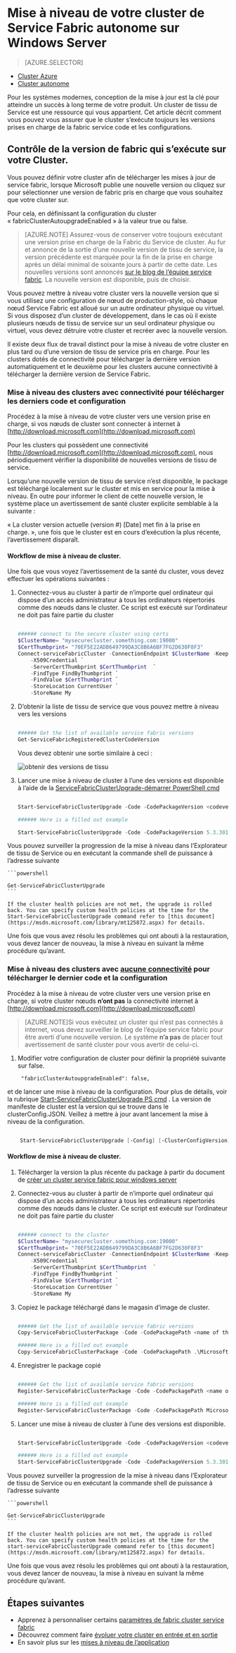 <properties
   pageTitle="Mise à niveau d’un cluster à structure de Service autonome sur Windows Server | Microsoft Azure"
   description="Mettre à niveau le code de Service Fabric et/ou la configuration qui exécute un cluster autonome Fabric du Service, y compris la définition du mode de mise à jour de cluster"
   services="service-fabric"
   documentationCenter=".net"
   authors="ChackDan"
   manager="timlt"
   editor=""/>

<tags
   ms.service="service-fabric"
   ms.devlang="dotnet"
   ms.topic="article"
   ms.tgt_pltfrm="na"
   ms.workload="na"
   ms.date="10/10/2016"
   ms.author="chackdan"/>


# <a name="upgrade-your-standalone-service-fabric-cluster-on-windows-server"></a>Mise à niveau de votre cluster de Service Fabric autonome sur Windows Server

> [AZURE.SELECTOR]
- [Cluster Azure](service-fabric-cluster-upgrade.md)
- [Cluster autonome](service-fabric-cluster-upgrade-windows-server.md)

Pour les systèmes modernes, conception de la mise à jour est la clé pour atteindre un succès à long terme de votre produit. Un cluster de tissu de Service est une ressource qui vous appartient. Cet article décrit comment vous pouvez vous assurer que le cluster s’exécute toujours les versions prises en charge de la fabric service code et les configurations.

## <a name="controlling-the-fabric-version-that-runs-on-your-cluster"></a>Contrôle de la version de fabric qui s’exécute sur votre Cluster.

Vous pouvez définir votre cluster afin de télécharger les mises à jour de service fabric, lorsque Microsoft publie une nouvelle version ou cliquez sur pour sélectionner une version de fabric pris en charge que vous souhaitez que votre cluster sur. 

Pour cela, en définissant la configuration du cluster « fabricClusterAutoupgradeEnabled » à la valeur true ou false.


>[AZURE.NOTE] Assurez-vous de conserver votre toujours exécutant une version prise en charge de la Fabric du Service de cluster. Au fur et annonce de la sortie d’une nouvelle version de tissu de service, la version précédente est marquée pour la fin de la prise en charge après un délai minimal de soixante jours à partir de cette date. Les nouvelles versions sont annoncés [sur le blog de l’équipe service fabric](https://blogs.msdn.microsoft.com/azureservicefabric/ ). La nouvelle version est disponible, puis de choisir. 


Vous pouvez mettre à niveau votre cluster vers la nouvelle version que si vous utilisez une configuration de nœud de production-style, où chaque nœud Service Fabric est alloué sur un autre ordinateur physique ou virtuel. Si vous disposez d’un cluster de développement, dans le cas où il existe plusieurs nœuds de tissu de service sur un seul ordinateur physique ou virtuel, vous devez détruire votre cluster et recréer avec la nouvelle version.


Il existe deux flux de travail distinct pour la mise à niveau de votre cluster en plus tard ou d’une version de tissu de service pris en charge. Pour les clusters dotés de connectivité pour télécharger la dernière version automatiquement et le deuxième pour les clusters aucune connectivité à télécharger la dernière version de Service Fabric.

### <a name="upgrade-the-clusters-with-connectivity-to-download-the-latest-code-and-configuration"></a>Mise à niveau des clusters avec connectivité pour télécharger les derniers code et configuration 

Procédez à la mise à niveau de votre cluster vers une version prise en charge, si vos nœuds de cluster sont connecter à internet à [http://download.microsoft.com](http://download.microsoft.com) 

Pour les clusters qui possèdent une connectivité [http://download.microsoft.com](http://download.microsoft.com), nous périodiquement vérifier la disponibilité de nouvelles versions de tissu de service.


Lorsqu’une nouvelle version de tissu de service n’est disponible, le package est téléchargé localement sur le cluster et mis en service pour la mise à niveau. En outre pour informer le client de cette nouvelle version, le système place un avertissement de santé cluster explicite semblable à la suivante :

« La cluster version actuelle (version #) [Date] met fin à la prise en charge. », une fois que le cluster est en cours d’exécution la plus récente, l’avertissement disparaît.


#### <a name="cluster-upgrade-workflow"></a>Workflow de mise à niveau de cluster.
 
Une fois que vous voyez l’avertissement de la santé du cluster, vous devez effectuer les opérations suivantes :

1. Connectez-vous au cluster à partir de n’importe quel ordinateur qui dispose d’un accès administrateur à tous les ordinateurs répertoriés comme des nœuds dans le cluster. Ce script est exécuté sur l’ordinateur ne doit pas faire partie du cluster

    ```powershell

    ###### connect to the secure cluster using certs
    $ClusterName= "mysecurecluster.something.com:19000"
    $CertThumbprint= "70EF5E22ADB649799DA3C8B6A6BF7FG2D630F8F3" 
    Connect-serviceFabricCluster -ConnectionEndpoint $ClusterName -KeepAliveIntervalInSec 10 `
        -X509Credential `
        -ServerCertThumbprint $CertThumbprint  `
        -FindType FindByThumbprint `
        -FindValue $CertThumbprint `
        -StoreLocation CurrentUser `
        -StoreName My
    ```

2. D’obtenir la liste de tissu de service que vous pouvez mettre à niveau vers les versions

    ```powershell

    ###### Get the list of available service fabric versions 
    Get-ServiceFabricRegisteredClusterCodeVersion
    ```

    Vous devez obtenir une sortie similaire à ceci :

    ![obtenir des versions de tissu][getfabversions]

3. Lancer une mise à niveau de cluster à l’une des versions est disponible à l’aide de la [ServiceFabricClusterUpgrade-démarrer PowerShell cmd](https://msdn.microsoft.com/library/mt125872.aspx)

    ```Powershell

    Start-ServiceFabricClusterUpgrade -Code -CodePackageVersion <codeversion#> -Monitored -FailureAction Rollback

    ###### Here is a filled out example

    Start-ServiceFabricClusterUpgrade -Code -CodePackageVersion 5.3.301.9590 -Monitored -FailureAction Rollback
    
    ```
Vous pouvez surveiller la progression de la mise à niveau dans l’Explorateur de tissu de Service ou en exécutant la commande shell de puissance à l’adresse suivante

    ```powershell

    Get-ServiceFabricClusterUpgrade
    ```

    If the cluster health policies are not met, the upgrade is rolled back. You can specify custom health policies at the time for the Start-ServiceFabricClusterUpgrade command refer to [this document](https://msdn.microsoft.com/library/mt125872.aspx) for details. 

Une fois que vous avez résolu les problèmes qui ont abouti à la restauration, vous devez lancer de nouveau, la mise à niveau en suivant la même procédure qu’avant.


### <a name="upgrade-the-clusters-with-uno-connectivityu-to-download-the-latest-code-and-configuration"></a>Mise à niveau des clusters avec <U>aucune connectivité</u> pour télécharger le dernier code et la configuration

Procédez à la mise à niveau de votre cluster vers une version prise en charge, si votre cluster nœuds **n’ont pas** la connectivité internet à [http://download.microsoft.com](http://download.microsoft.com) 


>[AZURE.NOTE]Si vous exécutez un cluster qui n’est pas connectés à internet, vous devez surveiller le blog de l’équipe service fabric pour être averti d’une nouvelle version. Le système **n’a pas** de placer tout avertissement de santé cluster pour vous avertir de celui-ci.  

1. Modifier votre configuration de cluster pour définir la propriété suivante sur false.

        "fabricClusterAutoupgradeEnabled": false,

et de lancer une mise à niveau de la configuration. Pour plus de détails, voir la rubrique [Start-ServiceFabricClusterUpgrade PS cmd](https://msdn.microsoft.com/library/mt125872.aspx) . La version de manifeste de cluster est la version qui se trouve dans le clusterConfig.JSON. Veillez à mettre à jour avant lancement la mise à niveau de la configuration.

```powershell

    Start-ServiceFabricClusterUpgrade [-Config] [-ClusterConfigVersion] -FailureAction Rollback -Monitored 

```

#### <a name="cluster-upgrade-workflow"></a>Workflow de mise à niveau de cluster.
 


1. Télécharger la version la plus récente du package à partir du document de [créer un cluster service fabric pour windows server](service-fabric-cluster-creation-for-windows-server.md) 


1. Connectez-vous au cluster à partir de n’importe quel ordinateur qui dispose d’un accès administrateur à tous les ordinateurs répertoriés comme des nœuds dans le cluster. Ce script est exécuté sur l’ordinateur ne doit pas faire partie du cluster 

    ```powershell

    ###### connect to the cluster
    $ClusterName= "mysecurecluster.something.com:19000"
    $CertThumbprint= "70EF5E22ADB649799DA3C8B6A6BF7FG2D630F8F3" 
    Connect-serviceFabricCluster -ConnectionEndpoint $ClusterName -KeepAliveIntervalInSec 10 `
        -X509Credential `
        -ServerCertThumbprint $CertThumbprint  `
        -FindType FindByThumbprint `
        -FindValue $CertThumbprint `
        -StoreLocation CurrentUser `
        -StoreName My
    ```

2. Copiez le package téléchargé dans le magasin d’image de cluster.

    ```powershell

    ###### Get the list of available service fabric versions 
    Copy-ServiceFabricClusterPackage -Code -CodePackagePath <name of the .cab file including the path to it> -ImageStoreConnectionString "fabric:ImageStore"

    ###### Here is a filled out example
    Copy-ServiceFabricClusterPackage -Code -CodePackagePath .\MicrosoftAzureServiceFabric.5.3.301.9590.cab -ImageStoreConnectionString "fabric:ImageStore"


    ```

2. Enregistrer le package copié 

    ```powershell

    ###### Get the list of available service fabric versions 
    Register-ServiceFabricClusterPackage -Code -CodePackagePath <name of the .cab file> 

    ###### Here is a filled out example
    Register-ServiceFabricClusterPackage -Code -CodePackagePath MicrosoftAzureServiceFabric.5.3.301.9590.cab

     ```


3. Lancer une mise à niveau de cluster à l’une des versions est disponible. 

    ```Powershell

    Start-ServiceFabricClusterUpgrade -Code -CodePackageVersion <codeversion#> -Monitored -FailureAction Rollback

    ###### Here is a filled out example
    Start-ServiceFabricClusterUpgrade -Code -CodePackageVersion 5.3.301.9590 -Monitored -FailureAction Rollback
    
    ```
Vous pouvez surveiller la progression de la mise à niveau dans l’Explorateur de tissu de Service ou en exécutant la commande shell de puissance à l’adresse suivante

    ```powershell

    Get-ServiceFabricClusterUpgrade
    ```

    If the cluster health policies are not met, the upgrade is rolled back. You can specify custom health policies at the time for the start-serviceFabricClusterUpgrade command refer to [this document](https://msdn.microsoft.com/library/mt125872.aspx) for details. 

Une fois que vous avez résolu les problèmes qui ont abouti à la restauration, vous devez lancer de nouveau, la mise à niveau en suivant la même procédure qu’avant.



## <a name="next-steps"></a>Étapes suivantes
- Apprenez à personnaliser certains [paramètres de fabric cluster service fabric](service-fabric-cluster-fabric-settings.md)
- Découvrez comment faire [évoluer votre cluster en entrée et en sortie](service-fabric-cluster-scale-up-down.md)
- En savoir plus sur les [mises à niveau de l’application](service-fabric-application-upgrade.md)

<!--Image references-->
[getfabversions]: ./media/service-fabric-cluster-upgrade-windows-server/getfabversions.PNG
